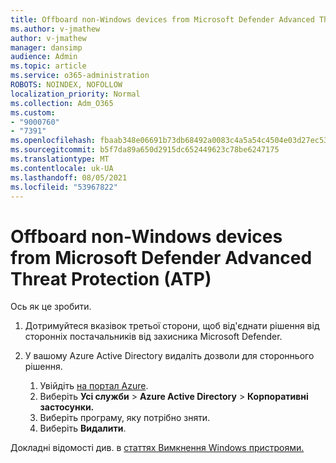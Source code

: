 ```yaml
---
title: Offboard non-Windows devices from Microsoft Defender Advanced Threat Protection (ATP)
ms.author: v-jmathew
author: v-jmathew
manager: dansimp
audience: Admin
ms.topic: article
ms.service: o365-administration
ROBOTS: NOINDEX, NOFOLLOW
localization_priority: Normal
ms.collection: Adm_O365
ms.custom:
- "9000760"
- "7391"
ms.openlocfilehash: fbaab348e06691b73db68492a0083c4a5a54c4504e03d27ec53f2a9f5047266d
ms.sourcegitcommit: b5f7da89a650d2915dc652449623c78be6247175
ms.translationtype: MT
ms.contentlocale: uk-UA
ms.lasthandoff: 08/05/2021
ms.locfileid: "53967822"
---
```

# <a name="offboard-non-windows-devices-from-microsoft-defender-advanced-threat-protection-atp"></a>Offboard non-Windows devices from Microsoft Defender Advanced Threat Protection (ATP)

Ось як це зробити.

1. Дотримуйтеся вказівок третьої сторони, щоб від'єднати рішення від сторонніх постачальників від захисника Microsoft Defender.
2. У вашому Azure Active Directory видаліть дозволи для стороннього рішення.

    1. Увійдіть [на портал Azure](https://go.microsoft.com/fwlink/?linkid=2125612).
    1. Виберіть **Усі служби**  >  **Azure Active Directory**  >  **Корпоративні застосунки.**
    1. Виберіть програму, яку потрібно зняти.
    1. Виберіть **Видалити**.

Докладні відомості див. в [статтях Вимкнення Windows пристроями.](https://go.microsoft.com/fwlink/?linkid=2143630)
